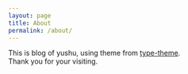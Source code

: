 ```yaml
---
layout: page
title: About
permalink: /about/
---
```


This is blog of yushu, using theme from [type-theme](https://github.com/rohanchandra/type-theme).  
Thank you for your visiting.
